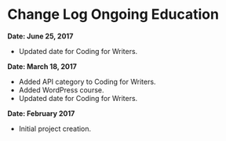 # Change Log Ongoing Education

**Date: June 25, 2017**

* Updated date for Coding for Writers. 

**Date: March 18, 2017**

* Added API category to Coding for Writers.
* Added WordPress course.
* Updated date for Coding for Writers.

**Date: February 2017**

* Initial project creation.